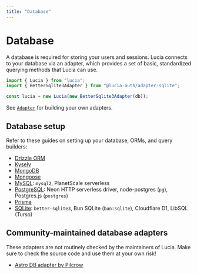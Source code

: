 ```yaml
---
title: "Database"
---
```


# Database

A database is required for storing your users and sessions. Lucia connects to your database via an adapter, which provides a set of basic, standardized querying methods that Lucia can use.

```ts
import { Lucia } from "lucia";
import { BetterSqlite3Adapter } from "@lucia-auth/adapter-sqlite";

const lucia = new Lucia(new BetterSqlite3Adapter(db));
```

See [`Adapter`](/reference/main/Adapter) for building your own adapters.

## Database setup

Refer to these guides on setting up your database, ORMs, and query builders:

-   [Drizzle ORM](/database/drizzle)
-   [Kysely](/database/kysely)
-   [MongoDB](/database/mongodb)
-   [Mongoose](/database/mongoose)
-   [MySQL](/database/mysql): `mysql2`, PlanetScale serverless
-   [PostgreSQL](/database/postgresql): Neon HTTP serverless driver, node-postgres (`pg`), Postgres.js (`postgres`)
-   [Prisma](/database/prisma)
-   [SQLite](/database/sqlite): `better-sqlite3`, Bun SQLite (`bun:sqlite`), Cloudflare D1, LibSQL (Turso)

## Community-maintained database adapters

These adapters are not routinely checked by the maintainers of Lucia. Make sure to check the source code and use them at your own risk!

- [Astro DB adapter by Pilcrow](https://github.com/pilcrowOnPaper/lucia-adapter-astrodb)